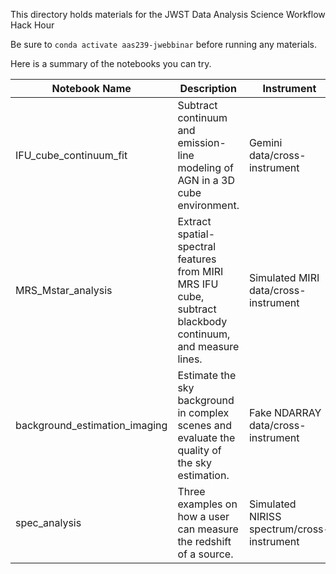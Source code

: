 This directory holds materials for the JWST Data Analysis Science Workflow Hack Hour

Be sure to ``conda activate aas239-jwebbinar`` before running any materials.

Here is a summary of the notebooks you can try.

| Notebook Name   | Description | Instrument | Packages |
| ----------- | ----------- | ----------- | ----------- |
| IFU_cube_continuum_fit     |   Subtract continuum and emission-line modeling of AGN in a 3D cube environment.  |  Gemini data/cross-instrument | specutils, jdaviz/cubeviz  |
| MRS_Mstar_analysis   | Extract spatial-spectral features from MIRI MRS IFU cube, subtract blackbody continuum, and measure lines.  | Simulated MIRI data/cross-instrument |  specutils, jdaviz/specviz  |
| background_estimation_imaging   | Estimate the sky background in complex scenes and evaluate the quality of the sky estimation.  | Fake NDARRAY data/cross-instrument | jdaviz/imviz | 
| spec_analysis   |  Three examples on how a user can measure the redshift of a source.   | Simulated NIRISS spectrum/cross-instrument | specutils, jdaviz/specviz |
